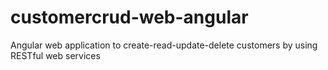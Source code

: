 # customercrud-web-angular
Angular web application to create-read-update-delete customers by using RESTful web services
